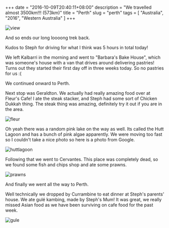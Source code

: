 +++
date = "2016-10-09T20:40:11+08:00"
description = "We travelled almost 3500km!!! (573km)"
title = "Perth"
slug = "perth"
tags = [ "Australia", "2016", "Western Australia" ]
+++

![view](/travel-blog/images/2016/perth/view.jpg)

And so ends our long loooong trek back.

Kudos to Steph for driving for what I think was 5 hours in total today!

We left Kalbarri in the morning and went to "Barbara's Bake House", which was someone's house with a van that drives around delivering pastries! Turns out they started their first day off in three weeks today. So no pastries for us :(

We continued onward to Perth.

Next stop was Geraldton. We actually had really amazing food over at Fleur's Cafe! I ate the steak stacker, and Steph had some sort of Chicken Dukkah thing. The steak thing was amazing, definitely try it out if you are in the area.

![fleur](/travel-blog/images/2016/perth/fleur.jpg)

Oh yeah there was a random pink lake on the way as well. Its called the Hutt Lagoon and has a bunch of pink algae apparently. We were moving too fast so I couldn't take a nice photo so here is a photo from Google.

![huttlagoon](/travel-blog/images/2016/perth/huttlagoon.jpg)

Following that we went to Cervantes. This place was completely dead, so we found some fish and chips shop and ate some prawns.

![prawns](/travel-blog/images/2016/perth/prawns.jpg)

And finally we went all the way to Perth.

Well technically we dropped by Currambine to eat dinner at Steph's parents' house. We ate gulé kambing, made by Steph's Mum! It was great, we really missed Asian food as we have been surviving on cafe food for the past week.

![gule](/travel-blog/images/2016/perth/gule.jpg)
